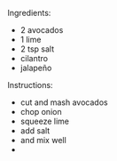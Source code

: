 Ingredients:
- 2 avocados
- 1 lime
- 2 tsp salt
- cilantro
- jalapeño

Instructions:
- cut and mash avocados
- chop onion
- squeeze lime
- add salt
- and mix well
- 
